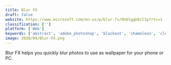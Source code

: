 ```yaml
---
title: Blur FX
draft: false 
website: https://www.microsoft.com/en-us/p/blur-fx/9nblggh6cl1p?rtc=1
classification: ['']
platform: ['Web']
keywords: ['abstract', 'adobe_photoshop', 'blackout', 'chameleon', 'clerky', 'gitguardian', 'html_editor', 'mockdown', 'obscuracam', 'picsart', 'redacted', 'secpix', 'seedlegals', 'szoter', 'userlane', 'iubenda']
image: 2020/04/Blur-FX.png
---
```

Blur FX helps you quickly blur photos to use as wallpaper for your phone or PC.